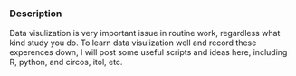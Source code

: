 ### Description

Data visulization is very important issue in routine work, regardless what kind study you do. To learn data visulization well and record these experences down, I will post some useful scripts and ideas here, including R, python, and circos, itol, etc.

